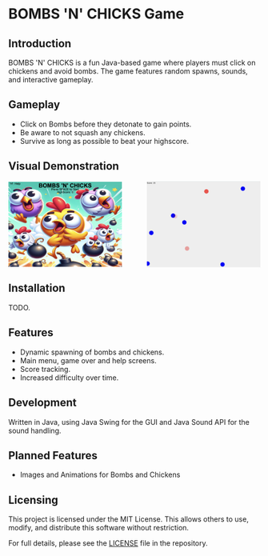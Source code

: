 # BOMBS 'N' CHICKS Game

## Introduction

BOMBS 'N' CHICKS is a fun Java-based game where players must click on chickens and avoid bombs. The game features random spawns, sounds, and interactive gameplay.

## Gameplay

- Click on Bombs before they detonate to gain points.
- Be aware to not squash any chickens.
- Survive as long as possible to beat your highscore.

## Visual Demonstration

<div style="display: flex; justify-content: space-between; align-items: center;">
  <img src="resources/readmeAssets/TitleScreen.png" alt="Title Screen" width="45%">
  <img src="resources/readmeAssets/IngameFootage.png" alt="Ingame Footage" width="45%">
</div>

## Installation

TODO.

## Features

- Dynamic spawning of bombs and chickens.
- Main menu, game over and help screens.
- Score tracking.
- Increased difficulty over time.

## Development

Written in Java, using Java Swing for the GUI and Java Sound API for the sound handling.

## Planned Features

- Images and Animations for Bombs and Chickens

## Licensing

This project is licensed under the MIT License. This allows others to use, modify, and distribute this software without restriction.

For full details, please see the [LICENSE](./LICENSE) file in the repository.
